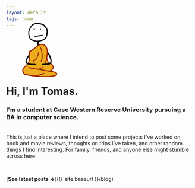 ```yaml
---
layout: default
tags: home
---
```


<img src="/images/favicon.png" alt="Favicon" style="height: 150px; width: auto; display: block; margin-left: 3em; margin-bottom: -20px; margin-top: -30px;">

# Hi, I'm Tomas.

### I'm a student at Case Western Reserve University pursuing a BA in computer science.

<div class="custom-break"></div>

This is just a place where I intend to post some projects I've worked on, book and movie reviews, thoughts on trips I've taken, and other random things I find interesting. For family, friends, and anyone else might stumble across here.

<br>

[**See latest posts →**]({{ site.baseurl }}/blog)


<style>
    .custom-break {
        margin-top: 2.5em;
    }
    html {
        overflow-y: scroll;
    }
</style>
